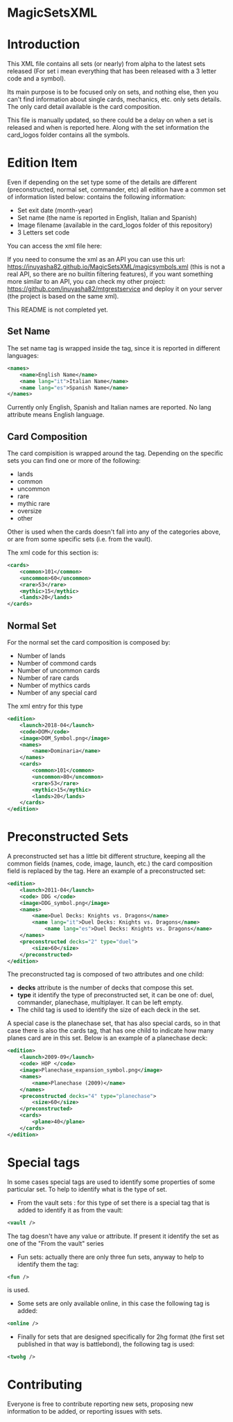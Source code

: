 # MagicSetsXML

Introduction
============
This XML file contains all sets (or nearly) from alpha to the latest sets released (For set i mean everything that has been released with a 3 letter code and a symbol). 

Its main purpose is to be focused only on sets, and nothing else, then you can't find  information about single cards, mechanics, etc. only sets details. The only card detail available is the card composition.

This file is manually updated, so there could be a delay on when a set is released and when is reported here. 
Along with the set information the card_logos folder contains all the symbols.

Edition Item
============

Even if depending on the set type some of the details are different (preconstructed, normal set, commander, etc) all edition have a common set of information listed below:  contains the following information:
- Set exit date (month-year)
- Set name (the name is reported in English, Italian and Spanish)
- Image filename (available in the card_logos folder of this repository)
- 3 Letters set code

You can access the xml file here:

If you need to consume the xml as an API you can use this url: https://inuyasha82.github.io/MagicSetsXML/magicsymbols.xml 
(this is not a real API, so there are no builtin filtering features), if you want something more similar to an API, you can check my other project: https://github.com/inuyasha82/mtgrestservice and deploy it on your server (the project is based on the same xml).

This README is not completed yet.

Set Name 
--------
The set name tag is wrapped inside the <names> tag, since it is reported in different languages: 
```xml
<names>
	<name>English Name</name>
	<name lang="it">Italian Name</name>
	<name lang="es">Spanish Name</name>
</names>
```
Currently only English, Spanish and Italian names are reported. No lang attribute means English language. 
	
Card Composition
----------------
The card compisition is wrapped around the <cards> tag. Depending on the specific sets you can find one or more of the following:
	
* lands
* common
* uncommon
* rare
* mythic rare
* oversize
* other

Other is used when the cards doesn't fall into any of the categories above, or are from some specific sets (i.e. from the vault).

The xml code for this section is:
```xml
<cards>
	<common>101</common>
	<uncommon>60</uncommon>
	<rare>53</rare>
	<mythic>15</mythic>
	<lands>20</lands>
</cards>
```
Normal Set
----------
For the normal set the card composition is composed by:

* Number of lands
* Number of commond cards
* Number of uncommon cards
* Number of rare cards
* Number of mythics cards
* Number of any special card

The xml entry for this type
```xml
<edition>
	<launch>2018-04</launch>
	<code>DOM</code>
	<image>DOM_Symbol.png</image>
	<names>
		<name>Dominaria</name>
	</names>
	<cards>
		<common>101</common>
		<uncommon>80</uncommon>
		<rare>53</rare>
		<mythic>15</mythic>
		<lands>20</lands>
	</cards>
</edition>
```
Preconstructed Sets
===================
A preconstructed set has a little bit different structure, keeping all the common fields (names, code, image, launch, etc.) the card composition field is replaced by the <preconstructed> tag. Here an example of a preconstructed set: 
	
```xml
<edition>
	<launch>2011-04</launch>
	<code> DDG </code>
	<image>DDG_symbol.png</image>
	<names>
		<name>Duel Decks: Knights vs. Dragons</name>
		<name lang="it">Duel Decks: Knights vs. Dragons</name>
	        <name lang="es">Duel Decks: Knights vs. Dragons</name>
	</names>
	<preconstructed decks="2" type="duel">
		<size>60</size>
	</preconstructed>
</edition>
```

The preconstructed tag is composed of two attributes and one child:

* **decks** attribute is the number of decks that compose this set.
* **type** it identify the type of preconstructed set, it can be one of: duel, commander, planechase, multiplayer. It can be left empty.
* The child tag is used to identify the size of each deck in the set.

A special case is the planechase set, that has also special cards, so in that case there is also the cards tag, that has one child <plane> to indicate how many planes card are in this set. Below is an example of a planechase deck: 
	
```xml
<edition>
	<launch>2009-09</launch>
	<code> HOP </code>
	<image>Planechase_expansion_symbol.png</image>
	<names>
		<name>Planechase (2009)</name>
	</names>
	<preconstructed decks="4" type="planechase">
		<size>60</size>
	</preconstructed>
	<cards>
		<plane>40</plane>
	</cards>
</edition>
```

Special tags
=================
In some cases special tags are used to identify some properties of some particular set. To help to identify what is the type of set.

* From the vault sets : for this type of set there is a special tag that is added to identify it as from the vault:

```xml
<vault />
```

The tag doesn't have any value or attribute. If present it identify the set as one of the "From the vault" series

* Fun sets: actually there are only three fun sets, anyway to help to identify them the tag: 

```xml
<fun />
```
is used.

* Some sets are only available online, in this case the following tag is added:

```xml
<online />
```

* Finally for sets that are designed specifically for 2hg format (the first set published in that way is battlebond), the following tag is used:

```xml
<twohg />
```

Contributing
============
Everyone is free to contribute reporting new sets, proposing new information to be added, or reporting issues with sets. 
